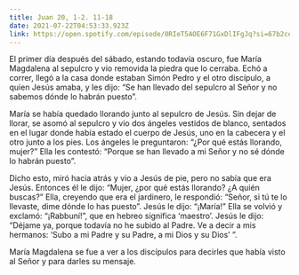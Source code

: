 ```yaml
---
title: Juan 20, 1-2. 11-18
date: 2021-07-22T04:53:33.923Z
link: https://open.spotify.com/episode/0RIeT5AOE6F71GxDlIFgJq?si=67b2ce534b6e45d8
---
```


El primer día después del sábado, estando todavía oscuro, fue María Magdalena al sepulcro y vio removida la piedra que lo cerraba. Echó a correr, llegó a la casa donde estaban Simón Pedro y el otro discípulo, a quien Jesús amaba, y les dijo: “Se han llevado del sepulcro al Señor y no sabemos dónde lo habrán puesto”.

María se había quedado llorando junto al sepulcro de Jesús. Sin dejar de llorar, se asomó al sepulcro y vio dos ángeles vestidos de blanco, sentados en el lugar donde había estado el cuerpo de Jesús, uno en la cabecera y el otro junto a los pies. Los ángeles le preguntaron: “¿Por qué estás llorando, mujer?” Ella les contestó: “Porque se han llevado a mi Señor y no sé dónde lo habrán puesto”.

Dicho esto, miró hacia atrás y vio a Jesús de pie, pero no sabía que era Jesús. Entonces él le dijo: “Mujer, ¿por qué estás llorando? ¿A quién buscas?” Ella, creyendo que era el jardinero, le respondió: “Señor, si tú te lo llevaste, dime dónde lo has puesto”. Jesús le dijo: “¡María!” Ella se volvió y exclamó: “¡Rabbuní!”, que en hebreo significa ‘maestro’. Jesús le dijo: “Déjame ya, porque todavía no he subido al Padre. Ve a decir a mis hermanos: ‘Subo a mi Padre y su Padre, a mi Dios y su Dios’ ”.

María Magdalena se fue a ver a los discípulos para decirles que había visto al Señor y para darles su mensaje.
